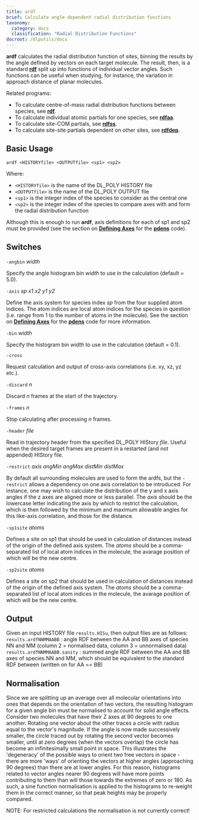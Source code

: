 ```yaml
---
title: ardf
brief: Calculate angle-dependent radial distribution functions
taxonomy:
  category: docs
  classification: "Radial Distribution Functions"
docroot: /dlputils/docs
---
```


**ardf** calculates the radial distribution function of sites, binning the results by the angle defined by vectors on each target molecule. The result, then, is a standard [**rdf**](/dlputils/docs/utilities/rdf) split up into functions of individual vector angles. Such functions can be useful when studying, for instance, the variation in approach distance of planar molecules.

Related programs:
+ To calculate centre-of-mass radial distribution functions between species, see [**rdf**](/dlputils/docs/utilities/rdf).
+ To calculate individual atomic partials for one species, see [**rdfaa**](/dlputils/docs/utilities/rdfaa).
+ To calculate site-COM partials, see [**rdfss**](/dlputils/docs/utilities/rdfss).
+ To calculate site-site partials dependent on other sites, see [**rdfdep**](/dlputils/docs/utilities/rdfdep).

## Basic Usage

```
ardf <HISTORYfile> <OUTPUTfile> <sp1> <sp2>
```

Where:
+ `<HISTORYfile>` is the name of the DL_POLY HISTORY file
+ `<OUTPUTfile>` is the name of the DL_POLY OUTPUT file
+ `<sp1>` is the integer index of the species to consider as the central one
+ `<sp2>` is the integer index of the species to compare axes with and form the radial distribution function

Although this is enough to run **ardf**, axis definitions for each of sp1 and sp2 must be provided (see the section on [**Defining Axes**](/dlputils/docs/utilities/pdens#axes) for the [**pdens**](/dlputils/docs/utilities/pdens) code).

## Switches

`-angbin` _width_

Specify the angle histogram bin _width_ to use in the calculation (default = 5.0).

`-axis` _sp_ _x1_ _x2_ _y1_ _y2_

Define the axis system for species index _sp_ from the four supplied atom indices. The atom indices are local atom indices for the species in question (i.e. range from 1 to the number of atoms in the molecule). See the section on [**Defining Axes**](/dlputils/docs/utilities/pdens#axes) for the [**pdens**](/dlputils/docs/utilities/pdens) code for more information.

`-bin` _width_

Specify the histogram bin _width_ to use in the calculation (default = 0.1).

`-cross`

Request calculation and output of cross-axis correlations (i.e. xy, xz, yz etc.).

`-discard` _n_

Discard _n_ frames at the start of the trajectory.

`-frames` _n_

Stop calculating after processing _n_ frames.

`-header` _file_

Read in trajectory header from the specified DL_POLY HIStory _file_. Useful when the desired target frames are present in a restarted (and not appended) HIStory file.

`-restrict` _axis_ _angMin_ _angMax_ _distMin_ _distMax_

By default all surrounding molecules are used to form the ardfs, but the `-restrict` allows a dependency on one axis correlation to be introduced. For instance, one may wish to calculate the distribution of the y and x axis angles if the z axes are aligned more or less parallel. The _axis_ should be the lowercase letter indicating the axis by which to restrict the calculation, which is then followed by the minimum and maximum allowable angles for this like-axis correlation, and those for the distance.


`-sp1site` _atoms_

Defines a site on sp1 that should be used in calculation of distances instead of the origin of the defined axis system. The _atoms_ should be a comma-separated list of local atom indices in the molecule, the avarage position of which will be the new centre.

`-sp2site` _atoms_

Defines a site on sp2 that should be used in calculation of distances instead of the origin of the defined axis system. The _atoms_ should be a comma-separated list of local atom indices in the molecule, the avarage position of which will be the new centre.

## Output <a id="output"></a>

Given an input HISTORY file `results.HISu`, then output files are as follows:
`results.ardfNNMMAABB` : angle RDF between the AA and BB axes of species NN and MM (column 2 = normalised data, column 3 = unnormalised data)
`results.ardfNNMMAABB.sanity` : summed angle RDF between the AA and BB axes of species NN and MM, which should be equivalent to the standard RDF between (written on for AA == BB)

## Normalisation <a id="normalisation"></a>

Since we are splitting up an average over all molecular orientations into ones that depends on the orientation of two vectors, the resulting histogram for a given angle bin must be normalised to account for solid angle effects. Consider two molecules that have their Z axes at 90 degrees to one another. Rotating one vector about the other traces a circle with radius equal to the vector's magnitude. If the angle is now made successively smaller, the circle traced out by rotating the second vector becomes smaller, until at zero degrees (when the vectors overlap) the circle has become an infinitesimally small point in space. This illustrates the 'degeneracy' of the possible ways to orient two free vectors in space - there are more 'ways' of orienting the vectors at higher angles (approaching 90 degrees) than there are at lower angles. For this reason, histograms related to vector angles nearer 90 degrees will have more points contributing to them than will those towards the extremes of zero or 180. As such, a sine function normalisation is applied to the histograms to re-weight them in the correct manner, so that peak heights may be properly compared.

NOTE: For restricted calculations the normalisation is not currently correct!


